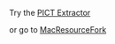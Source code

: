 Try the [PICT Extractor](index.html)

or go to [MacResourceFork](https://github.com/AhemOne/MacResourceFork)
